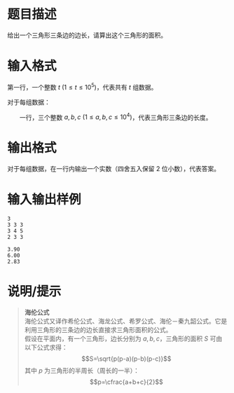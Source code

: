 # 题目描述

给出一个三角形三条边的边长，请算出这个三角形的面积。

# 输入格式

第一行，一个整数 $t~(1 \leq t \leq 10^5)$，代表共有 $t$ 组数据。

对于每组数据：

&emsp;&emsp;一行，三个整数 $a,b,c~(1 \leq a,b,c \leq 10^4)$，代表三角形三条边的长度。

# 输出格式

对于每组数据，在一行内输出一个实数（四舍五入保留 $2$ 位小数），代表答案。

# 输入输出样例

```input1
3
3 3 3
3 4 5
2 3 3
```

```output1
3.90
6.00
2.83
```

# 说明/提示

> **海伦公式**  
> 海伦公式又译作希伦公式、海龙公式、希罗公式、海伦－秦九韶公式。它是利用三角形的三条边的边长直接求三角形面积的公式。  
> 假设在平面内，有一个三角形，边长分别为 $a,b,c$，三角形的面积 $S$ 可由以下公式求得：  
> $$S=\sqrt{p(p-a)(p-b)(p-c)}$$
> 其中 $p$ 为三角形的半周长（周长的一半）：  
> $$p=\cfrac{a+b+c}{2}$$
